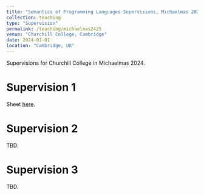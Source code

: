 ```yaml
---
title: "Semantics of Programming Languages Supervisions, Michaelmas 2024"
collection: teaching
type: "Supervision"
permalink: /teaching/michaelmas2425
venue: "Churchill College, Cambridge"
date: 2024-01-01
location: "Cambridge, UK"
---
```


Supervisions for Churchill College in Michaelmas 2024.

Supervision 1
======
Sheet [here](/files/supo/michaelmas2425/SV1.pdf).

Supervision 2
======
TBD.

Supervision 3
======
TBD.
